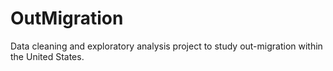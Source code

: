 # OutMigration
Data cleaning and exploratory analysis project to study out-migration within the United States.
